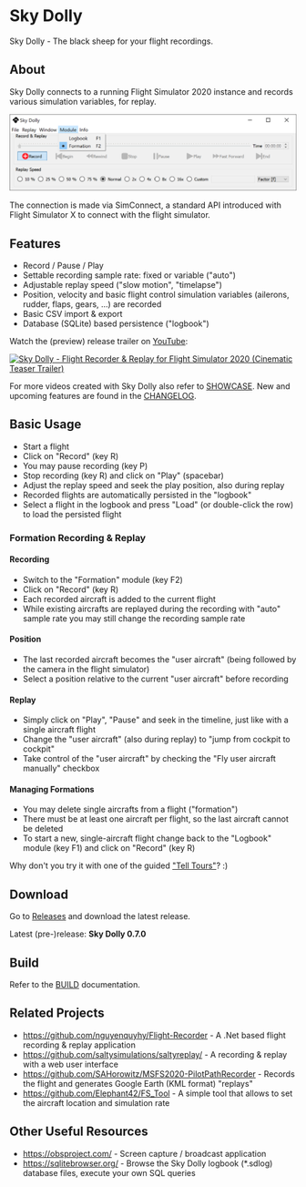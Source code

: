 # Sky Dolly
Sky Dolly - The black sheep for your flight recordings.

## About
Sky Dolly connects to a running Flight Simulator 2020 instance and records various simulation variables, for replay.

![Sky Dolly v0.7.0](./img/SkyDolly-v0.7.0.png)

The connection is made via SimConnect, a standard API introduced with Flight Simulator X to connect with the flight simulator.

## Features
* Record / Pause / Play
* Settable recording sample rate: fixed or variable ("auto")
* Adjustable replay speed ("slow motion", "timelapse")
* Position, velocity and basic flight control simulation variables (ailerons, rudder, flaps, gears, ...) are recorded
* Basic CSV import & export
* Database (SQLite) based persistence ("logbook")

Watch the (preview) release trailer on [YouTube](https://www.youtube.com/watch?v=_n4qRtm78_I):

[![Sky Dolly - Flight Recorder & Replay for Flight Simulator 2020 (Cinematic Teaser Trailer)](https://img.youtube.com/vi/_n4qRtm78_I/0.jpg)](https://www.youtube.com/watch?v=_n4qRtm78_I "Sky Dolly - Flight Recorder & Replay for Flight Simulator 2020 (Cinematic Teaser Trailer)")

For more videos created with Sky Dolly also refer to [SHOWCASE](SHOWCASE.md). New and upcoming features are found in the [CHANGELOG](CHANGELOG.md).

## Basic Usage

* Start a flight
* Click on "Record" (key R)
* You may pause recording (key P)
* Stop recording (key R) and click on "Play" (spacebar)
* Adjust the replay speed and seek the play position, also during replay
* Recorded flights are automatically persisted in the "logbook"
* Select a flight in the logbook and press "Load" (or double-click the row) to load the persisted flight

### Formation Recording & Replay

#### Recording

* Switch to the "Formation" module (key F2)
* Click on "Record" (key R)
* Each recorded aircraft is added to the current flight
* While existing aircrafts are replayed during the recording with "auto" sample rate you may still change the recording sample rate 

#### Position

* The last recorded aircraft becomes the "user aircraft" (being followed by the camera in the flight simulator)
* Select a position relative to the current "user aircraft" before recording

#### Replay

* Simply click on "Play", "Pause" and seek in the timeline, just like with a single aircraft flight
* Change the "user aircraft" (also during replay) to "jump from cockpit to cockpit"
* Take control of the "user aircraft" by checking the "Fly user aircraft manually" checkbox

#### Managing Formations

* You may delete single aircrafts from a flight ("formation")
* There must be at least one aircraft per flight, so the last aircraft cannot be deleted
* To start a new, single-aircraft flight change back to the "Logbook" module (key F1) and click on "Record" (key R)

Why don't you try it with one of the guided ["Tell Tours"](https://github.com/till213/Tell-Tours)? :)

## Download

Go to [Releases](https://github.com/till213/SkyDolly/releases) and download the latest release.

Latest (pre-)release: **Sky Dolly 0.7.0**

## Build

Refer to the [BUILD](BUILD.md) documentation.

## Related Projects

* https://github.com/nguyenquyhy/Flight-Recorder - A .Net based flight recording & replay application
* https://github.com/saltysimulations/saltyreplay/ - A recording & replay with a web user interface
* https://github.com/SAHorowitz/MSFS2020-PilotPathRecorder - Records the flight and generates Google Earth (KML format) "replays"
* https://github.com/Elephant42/FS_Tool - A simple tool that allows to set the aircraft location and simulation rate

## Other Useful Resources

* https://obsproject.com/ - Screen capture / broadcast application
* https://sqlitebrowser.org/ - Browse the Sky Dolly logbook (*.sdlog) database files, execute your own SQL queries
